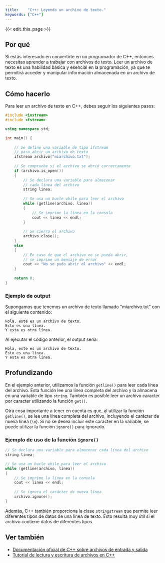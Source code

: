 ```yaml
---
title:    "C++: Leyendo un archivo de texto."
keywords: ["C++"]
---
```


{{< edit_this_page >}}

## Por qué

Si estás interesado en convertirte en un programador de C++, entonces necesitas aprender a trabajar con archivos de texto. Leer un archivo de texto es una habilidad básica y esencial en la programación, ya que te permitirá acceder y manipular información almacenada en un archivo de texto.

## Cómo hacerlo

Para leer un archivo de texto en C++, debes seguir los siguientes pasos:

```C++
#include <iostream>
#include <fstream>

using namespace std;

int main() {
    
    // Se define una variable de tipo ifstream 
    // para abrir un archivo de texto
    ifstream archivo("miarchivo.txt");
    
    // Se comprueba si el archivo se abrió correctamente
    if (archivo.is_open())
    {
        // Se declara una variable para almacenar
        // cada línea del archivo
        string linea;
        
        // Se usa un bucle while para leer el archivo
        while (getline(archivo, linea))
        {
            // Se imprime la línea en la consola
            cout << linea << endl;
        }
        
        // Se cierra el archivo
        archivo.close();
    }
    else
    {
        // En caso de que el archivo no se pueda abrir,
        // se imprime un mensaje de error
        cout << "No se pudo abrir el archivo" << endl;
    }
    
    return 0;
}
```

### Ejemplo de output

Supongamos que tenemos un archivo de texto llamado "miarchivo.txt" con el siguiente contenido:

```
Hola, este es un archivo de texto.
Esto es una línea.
Y esta es otra línea.
```

Al ejecutar el código anterior, el output sería:

```
Hola, este es un archivo de texto.
Esto es una línea.
Y esta es otra línea.
```

## Profundizando

En el ejemplo anterior, utilizamos la función `getline()` para leer cada línea del archivo. Esta función lee una línea completa del archivo y la almacena en una variable de tipo `string`. También es posible leer un archivo caracter por caracter utilizando la función `get()`.

Otra cosa importante a tener en cuenta es que, al utilizar la función `getline()`, se lee una línea completa del archivo, incluyendo el carácter de nueva línea (`\n`). Si no se desea incluir este carácter en la variable, se puede utilizar la función `ignore()` para ignorarlo.

### Ejemplo de uso de la función `ignore()`

```C++
// Se declara una variable para almacenar cada línea del archivo
string linea;

// Se usa un bucle while para leer el archivo
while (getline(archivo, linea))
{
    // Se imprime la línea en la consola
    cout << linea << endl;
    
    // Se ignora el carácter de nueva línea
    archivo.ignore();
}
```

Además, C++ también proporciona la clase `stringstream` que permite leer diferentes tipos de datos de una línea de texto. Esto resulta muy útil si el archivo contiene datos de diferentes tipos.

## Ver también

- [Documentación oficial de C++ sobre archivos de entrada y salida](https://en.cppreference.com/w/cpp/io)
- [Tutorial de lectura y escritura de archivos en C++](http://www.cplusplus.com/doc/tutorial/files/)